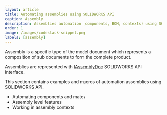 ```yaml
---
layout: article
title: Automating assemblies using SOLIDWORKS API
caption: Assembly
description: Assemblies automation (components, BOM, contexts) using SOLIDWORKS API
order: 1
image: /images/codestack-snippet.png
labels: [assembly]
---
```

Assembly is a specific type of the model document which represents a composition of sub documents to form the complete product.

Assemblies are represented with [IAssemblyDoc](http://help.solidworks.com/2018/english/api/sldworksapi/SolidWorks.Interop.sldworks~SolidWorks.Interop.sldworks.IAssemblyDoc.html) SOLIDWORKS API interface.

This section contains examples and macros of automation assemblies using SOLIDWORKS API.

* Automating components and mates
* Assembly level features
* Working in assembly contexts
